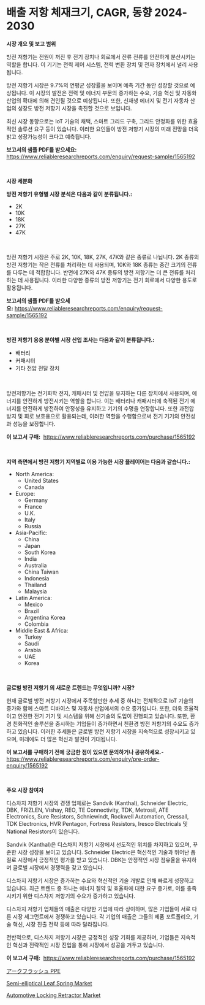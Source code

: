 <p><h1>배출 저항 체재크기, CAGR, 동향 2024-2030</h1></p><p><strong>시장 개요 및 보고 범위</strong></p>
<p><p>방전 저항기는 전원이 꺼진 후 전기 장치나 회로에서 잔류 전류를 안전하게 분산시키는 역할을 합니다. 이 기기는 전력 제어 시스템, 전력 변환 장치 및 전자 장치에서 널리 사용됩니다.</p><p>방전 저항기 시장은 9.7%의 연평균 성장률을 보이며 예측 기간 동안 성장할 것으로 예상됩니다. 이 시장의 발전은 전력 및 에너지 부문의 증가하는 수요, 기술 혁신 및 자동화 산업의 확대에 의해 견인될 것으로 예상됩니다. 또한, 신재생 에너지 및 전기 자동차 산업의 성장도 방전 저항기 시장을 촉진할 것으로 보입니다.</p><p>최신 시장 동향으로는 IoT 기술의 채택, 스마트 그리드 구축, 그리드 안정화를 위한 효율적인 솔루션 요구 등이 있습니다. 이러한 요인들이 방전 저항기 시장의 미래 전망을 더욱 밝고 성장가능성이 크다고 예측됩니다.</p></p>
<p><strong>보고서의 샘플 PDF를 받으세요:</strong> <a href="https://www.reliableresearchreports.com/enquiry/request-sample/1565192">https://www.reliableresearchreports.com/enquiry/request-sample/1565192</a></p>
<p>&nbsp;</p>
<p><strong>시장 세분화</strong></p>
<p><strong>방전 저항기 유형별 시장 분석은 다음과 같이 분류됩니다.:</strong></p>
<p><ul><li>2K</li><li>10K</li><li>18K</li><li>27K</li><li>47K</li></ul></p>
<p>&nbsp;</p>
<p><p>방전 저항기 시장은 주로 2K, 10K, 18K, 27K, 47K와 같은 종류로 나뉩니다. 2K 종류의 방전 저항기는 작은 전류를 처리하는 데 사용되며, 10K와 18K 종류는 중간 크기의 전류를 다루는 데 적합합니다. 반면에 27K와 47K 종류의 방전 저항기는 더 큰 전류를 처리하는 데 사용됩니다. 이러한 다양한 종류의 방전 저항기는 전기 회로에서 다양한 용도로 활용됩니다.</p></p>
<p><strong>보고서의 샘플 PDF를 받으세요:</strong>&nbsp;<a href="https://www.reliableresearchreports.com/enquiry/request-sample/1565192">https://www.reliableresearchreports.com/enquiry/request-sample/1565192</a></p>
<p>&nbsp;</p>
<p><strong> 방전 저항기 응용 분야별 시장 산업 조사는 다음과 같이 분류됩니다.:</strong></p>
<p><ul><li>배터리</li><li>커패시터</li><li>기타 전압 전달 장치</li></ul></p>
<p>&nbsp;</p>
<p><p>방전저항기는 전기화학 전지, 캐패시터 및 전압을 유지하는 다른 장치에서 사용되며, 에너지를 안전하게 방전시키는 역할을 합니다. 이는 배터리나 캐패시터에 축적된 전기 에너지를 안전하게 방전하여 안정성을 유지하고 기기의 수명을 연장합니다. 또한 과전압 방지 및 회로 보호용으로 활용되는데, 이러한 역할을 수행함으로써 전기 기기의 안전성과 성능을 보장합니다.</p></p>
<p><strong>이 보고서 구매:</strong>&nbsp; <a href="https://www.reliableresearchreports.com/purchase/1565192">https://www.reliableresearchreports.com/purchase/1565192</a></p>
<p>&nbsp;</p>
<p><strong>지역 측면에서 방전 저항기 지역별로 이용 가능한 시장 플레이어는 다음과 같습니다.:</strong></p>
<p><ul>
    <li>
        North America:
        <ul>
            <li>United States</li>
            <li>Canada</li>
        </ul>
    </li>
    <li>
        Europe:
        <ul>
            <li>Germany</li>
            <li>France</li>
            <li>U.K.</li>
            <li>Italy</li>
            <li>Russia</li>
        </ul>
    </li>
    <li>
        Asia-Pacific:
        <ul>
            <li>China</li>
            <li>Japan</li>
            <li>South Korea</li>
            <li>India</li>
            <li>Australia</li>
            <li>China Taiwan</li>
            <li>Indonesia</li>
            <li>Thailand</li>
            <li>Malaysia</li>
        </ul>
    </li>
    <li>
        Latin America:
        <ul>
            <li>Mexico</li>
            <li>Brazil</li>
            <li>Argentina Korea</li>
            <li>Colombia</li>
        </ul>
    </li>
    <li>
        Middle East & Africa:
        <ul>
            <li>Turkey</li>
            <li>Saudi</li>
            <li>Arabia</li>
            <li>UAE</li>
            <li>Korea</li>
        </ul>
    </li>
    </ul></p>
<p>&nbsp;</p>
<p><strong>글로벌 방전 저항기 의 새로운 트렌드는 무엇입니까? 시장?</strong></p>
<p><p>현재 글로벌 방전 저항기 시장에서 주목할만한 추세 중 하나는 전체적으로 IoT 기술의 증가와 함께 스마트 디바이스 및 자동차 산업에서의 수요 증가입니다. 또한, 더욱 효율적이고 안전한 전기 기기 및 시스템을 위해 신기술의 도입이 진행되고 있습니다. 또한, 환경 친화적인 솔루션을 중시하는 기업들이 증가하면서 친환경 방전 저항기의 수요도 증가하고 있습니다. 이러한 추세들은 글로벌 방전 저항기 시장을 지속적으로 성장시키고 있으며, 미래에도 더 많은 혁신과 발전이 기대됩니다.</p></p>
<p><strong>이 보고서를 구매하기 전에 궁금한 점이 있으면 문의하거나 공유하세요.</strong>- <a href="https://www.reliableresearchreports.com/enquiry/pre-order-enquiry/1565192">https://www.reliableresearchreports.com/enquiry/pre-order-enquiry/1565192</a></p>
<p>&nbsp;</p>
<p><strong>주요 시장 참여자</strong></p>
<p><p>디스차지 저항기 시장의 경쟁 업체로는 Sandvik (Kanthal), Schneider Electric, DBK, FRIZLEN, Vishay, REO, TE Connectivity, TDK, Metrosil, ATE Electronics, Sure Resistors, Schniewindt, Rockwell Automation, Cressall, TDK Electronics, HVR Pentagon, Fortress Resistors, Iresco Electricals 및 National Resistors이 있습니다.</p><p>Sandvik (Kanthal)은 디스차지 저항기 시장에서 선도적인 위치를 차지하고 있으며, 꾸준한 시장 성장을 보이고 있습니다. Schneider Electric은 혁신적인 기술과 뛰어난 품질로 시장에서 긍정적인 평가를 받고 있습니다. DBK는 안정적인 시장 점유율을 유지하며 글로벌 시장에서 경쟁력을 갖고 있습니다.</p><p>디스차지 저항기 시장은 증가하는 수요와 혁신적인 기술 개발로 인해 빠르게 성장하고 있습니다. 최근 트렌드 중 하나는 에너지 절약 및 효율화에 대한 요구 증가로, 이를 충족시키기 위한 디스차지 저항기의 수요가 증가하고 있습니다.</p><p>디스차지 저항기 업체들의 매출은 다양한 기업에 따라 상이하며, 많은 기업들이 서로 다른 시장 세그먼트에서 경쟁하고 있습니다. 각 기업의 매출은 그들의 제품 포트폴리오, 기술 혁신, 시장 진출 전략 등에 따라 달라집니다.</p><p>전반적으로, 디스차지 저항기 시장은 긍정적인 성장 기회를 제공하며, 기업들은 지속적인 혁신과 전략적인 시장 진입을 통해 시장에서 성공을 거두고 있습니다.</p></p>
<p><strong>이 보고서 구매:</strong>&nbsp;&nbsp;<a href="https://www.reliableresearchreports.com/purchase/1565192">https://www.reliableresearchreports.com/purchase/1565192</a></p>
<p><p><a href="https://github.com/EstaSprer20231/Market-Research-Report-List-1/blob/main/33588185729.md">アークフラッシュ PPE</a></p><p><a href="https://carnation-joke-41f.notion.site/Semi-elliptical-Leaf-Spring-Market-Insights-Market-Players-and-Forecast-Till-2031-43fe77184b45477fad2b2066b0258a3b">Semi-elliptical Leaf Spring Market</a></p><p><a href="https://extreme-scabiosa-c81.notion.site/Automotive-Locking-Retractor-Market-Size-Market-Share-and-Global-Market-Analysis-Report-2024-203-f0621403eac842b1a565b6e969cb36a6">Automotive Locking Retractor Market</a></p></p>
